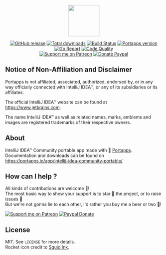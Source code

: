 <p align="center"><a href="https://portapps.io/app/intellij-idea-community-portable/" target="_blank"><img width="100" src="https://github.com/portapps/intellij-idea-community-portable/blob/master/res/papp.png"></a></p>

<p align="center">
  <a href="https://portapps.io/app/intellij-idea-community-portable/#download"><img src="https://img.shields.io/github/release/portapps/intellij-idea-community-portable.svg?style=flat-square" alt="GitHub release"></a>
  <a href="https://portapps.io/app/intellij-idea-community-portable/#download"><img src="https://img.shields.io/github/downloads/portapps/intellij-idea-community-portable/total.svg?style=flat-square" alt="Total downloads"></a>
  <a href="https://travis-ci.com/portapps/intellij-idea-community-portable"><img src="https://img.shields.io/travis/com/portapps/intellij-idea-community-portable/master.svg?style=flat-square" alt="Build Status"></a>
  <a href="https://github.com/portapps/portapps"><img src="https://img.shields.io/badge/portapps-1.26.1-479fdb.svg?style=flat-square" alt="Portapps version"></a>
  <a href="https://goreportcard.com/report/github.com/portapps/intellij-idea-community-portable"><img src="https://goreportcard.com/badge/github.com/portapps/intellij-idea-community-portable?style=flat-square" alt="Go Report"></a>
  <a href="https://www.codacy.com/app/portapps/intellij-idea-community-portable"><img src="https://img.shields.io/codacy/grade/31e7c2052f2648fe866e942b8c3b0fa0.svg?style=flat-square" alt="Code Quality"></a>
  <br /><a href="https://www.patreon.com/crazymax"><img src="https://img.shields.io/badge/donate-patreon-f96854.svg?logo=patreon&style=flat-square" alt="Support me on Patreon"></a>
  <a href="https://www.paypal.me/crazyws"><img src="https://img.shields.io/badge/donate-paypal-00457c.svg?logo=paypal&style=flat-square" alt="Donate Paypal"></a>
</p>

## Notice of Non-Affiliation and Disclaimer

Portapps is not affiliated, associated, authorized, endorsed by, or in any way officially connected with IntelliJ IDEA™, or any of its subsidiaries or its affiliates.

The official IntelliJ IDEA™ website can be found at https://www.jetbrains.com.

The name IntelliJ IDEA™ as well as related names, marks, emblems and images are registered trademarks of their respective owners.

## About

IntelliJ IDEA™ Community portable app made with 🚀 [Portapps](https://portapps.io).<br />
Documentation and downloads can be found on https://portapps.io/app/intellij-idea-community-portable/

## How can I help ?

All kinds of contributions are welcome :raised_hands:!<br />
The most basic way to show your support is to star :star2: the project, or to raise issues :speech_balloon:<br />
But we're not gonna lie to each other, I'd rather you buy me a beer or two :beers:!

[![Support me on Patreon](https://portapps.io/img/donate/patreon.png)](https://www.patreon.com/crazymax) 
[![Paypal Donate](https://portapps.io/img/donate/paypal.png)](https://www.paypal.me/crazyws)

## License

MIT. See `LICENSE` for more details.<br />
Rocket icon credit to [Squid Ink](http://thesquid.ink).
